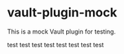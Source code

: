# vault-plugin-mock

This is a mock Vault plugin for testing.

test
test
test
test
test
test
test
test
